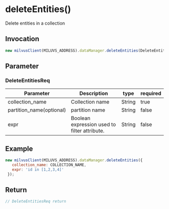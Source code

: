 # deleteEntities()
Delete entities in a collection

## Invocation 
```javascript
new milvusClient(MILUVS_ADDRESS).dataManager.deleteEntities(DeleteEntitiesReq);
```

## Parameter
### DeleteEntitiesReq
| Parameter                | Description                                  | type   | required |
| ------------------------ | -------------------------------------------- | ------ | -------- |
| collection_name          | Collection name                              | String | true     |
| partition_name(optional) | partition name                               | String | false    |
| expr                     | Boolean expression used to filter attribute. | String | false    |

## Example
```javascript
new milvusClient(MILUVS_ADDRESS).dataManager.deleteEntities({
   collection_name: COLLECTION_NAME,
   expr: 'id in [1,2,3,4]'
 });
 ```
 
## Return
```javascript
// DeleteEntitiesReq return
```
